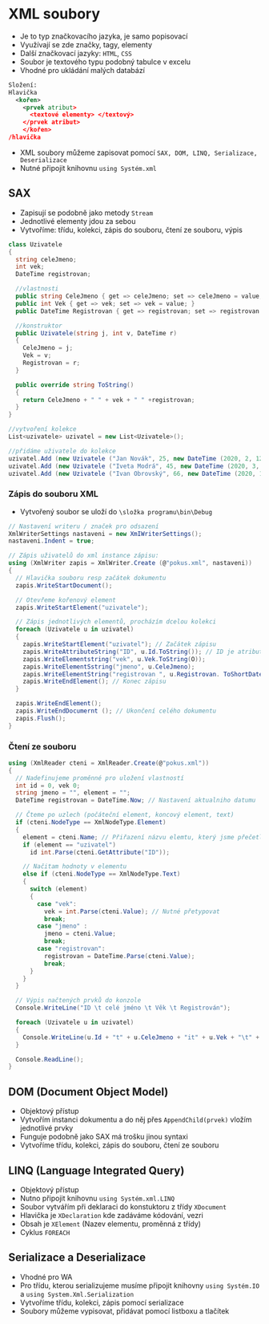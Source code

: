 # XML soubory

- Je to typ značkovacího jazyka, je samo popisovací
- Využívají se zde značky, tagy, elementy
- Další značkovací jazyky: `HTML`, `CSS`
- Soubor je textového typu podobný tabulce v excelu
- Vhodné pro ukládání malých databází

```xml
Složení:
Hlavička
  <kořen>
    <prvek atribut>
      <textové elementy> </textový>
    </prvek atribut>
	</kořen>
/hlavička
```

- XML soubory můžeme zapisovat pomocí `SAX, DOM, LINQ, Serializace, Deserializace`
- Nutné připojit knihovnu `using Systém.xml`

## SAX

- Zapisují se podobně jako metody `Stream`
- Jednotlivé elementy jdou za sebou
- Vytvoříme: třídu, kolekci, zápis do souboru, čtení ze souboru, výpis

```csharp
class Uzivatele
{
  string celeJmeno;
  int vek;
  DateTime registrovan;

  //vlastnosti
  public string CeleJmeno { get => celeJmeno; set => celeJmeno = value; }
  public int Vek { get => vek; set => vek = value; }
  public DateTime Registrovan { get => registrovan; set => registrovan = value; }

  //konstruktor
  public Uzivatele(string j, int v, DateTime r)
  {
    CeleJmeno = j;
    Vek = v;
    Registrovan = r;
  }

  public override string ToString()
  {
    return CeleJmeno + " " + vek + " " +registrovan;
  }
}

//vytvoření kolekce
List<uzivatele> uzivatel = new List<Uzivatele>();

//přidáme uživatele do kolekce
uzivatel.Add (new Uzivatele ("Jan Novák", 25, new DateTime (2020, 2, 12)));
uzivatel.Add (new Uzivatele ("Iveta Modrá", 45, new DateTime (2020, 3, 2)));
uzivatel.Add (new Uzivatele ("Ivan Obrovský", 66, new DateTime (2020, 1, 21)));
```

### Zápis do souboru XML

- Vytvořený soubor se uloží do `\složka programu\bin\Debug`

```csharp
// Nastavení writeru / značek pro odsazení
XmlWriterSettings nastaveni = new XmIWriterSettings();
nastaveni.Indent = true;

// Zápis uživatelů do xml instance zápisu:
using (XmlWriter zapis = XmlWriter.Create (@"pokus.xml", nastaveni))
{
  // Hlavička souboru resp začátek dokumentu
  zapis.WriteStartDocument();

  // Otevřeme kořenový element
  zapis.WriteStartElement("uzivatele");

  // Zápis jednotlivých elementů, procházím dcelou kolekci
  foreach (Uzivatele u in uzivatel)
  {
    zapis.WriteStartElement("uzivatel"); // Začátek zápisu
    zapis.WriteAttributeString("ID", u.Id.ToString()); // ID je atributem
    zapis.WriteElementstring("vek", u.Vek.ToString(O));
    zapis.WriteElementSstring("jmeno", u.CeleJmeno);
    zapis.WriteElementString("registrovan ", u.Registrovan. ToShortDateStrings());
    zapis.WriteEndElement(); // Konec zápisu
  }

  zapis.WriteEndElement();
  zapis.WriteEndDocumernt (); // Ukončení celého dokumentu
  zapis.Flush();
}
```

### Čtení ze souboru

```csharp
using (XmlReader cteni = XmlReader.Create(@"pokus.xml"))
{
  // Nadefinujeme proměnné pro uložení vlastností
  int id = 0, vek 0;
  string jmeno = "", element = "";
  DateTime registrovan = DateTime.Now; // Nastavení aktualniho datumu

  // Čteme po uzlech (počáteční element, koncový element, text)
  if (cteni.NodeType == XmlNodeType.Element)
  {
    element = cteni.Name; // Přiřazení názvu elemtu, který jsme přečetli
    if (element == "uzivatel")
      id int.Parse(cteni.GetAttribute("ID"));

    // Načitam hodnoty v elementu
    else if (cteni.NodeType == XmlNodeType.Text)
    {
      switch (element)
      {
        case "vek":
          vek = int.Parse(cteni.Value); // Nutné přetypovat
          break;
        case "jmeno" :
          jmeno = cteni.Value;
          break;
        case "registrovan":
          registrovan = DateTime.Parse(cteni.Value);
          break;
      }
    }
  }

  // Výpis načtených prvků do konzole
  Console.WriteLine("ID \t celé jméno \t Věk \t Registrován");

  foreach (Uzivatele u in uzivatel)
  {
    Console.WriteLine(u.Id + "t" + u.CeleJmeno + "it" + u.Vek + "\t" + u.Registrovan.ToShortDateString());
  }

  Console.ReadLine();
}
```

## DOM (Document Object Model)

- Objektový přístup
- Vytvořím instanci dokumentu a do něj přes `AppendChild(prvek)` vložím jednotlivé prvky
- Funguje podobně jako SAX má trošku jinou syntaxi
- Vytvoříme třídu, kolekci, zápis do souboru, čtení ze souboru

## LINQ (Language Integrated Query)

- Objektový přístup
- Nutno připojit knihovnu `using Systém.xml.LINQ`
- Soubor vytvářím při deklaraci do konstuktoru z třídy `XDocument`
- Hlavička je `XDeclaration` kde zadáváme kódování, vezri
- Obsah je `XElement` (Nazev elementu, proměnná z třídy)
- Cyklus `FOREACH`

## Serializace a Deserializace

- Vhodné pro WA
- Pro třídu, kterou serializujeme musíme připojit knihovny `using Systém.IO` a `using System.Xml.Serialization`
- Vytvoříme třídu, kolekci, zápis pomocí serializace
- Soubory můžeme vypisovat, přidávat pomocí listboxu a tlačítek
